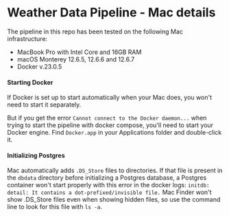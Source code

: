 # Weather Data Pipeline - Mac details

The pipeline in this repo has been tested on the following Mac infrastructure:

* MacBook Pro with Intel Core and 16GB RAM
* macOS Monterey 12.6.5, 12.6.6 and 12.6.7
* Docker v.23.0.5  


#### Starting Docker
If Docker is set up to start automatically when your Mac does, you won't need to start it separately.  

But if you get the error `Cannot connect to the Docker daemon...` when trying to start the pipeline with docker compose, you'll need to start your Docker engine. Find `Docker.app` in your Applications folder and double-click it.

#### Initializing Postgres

Mac automatically adds `.DS_Store` files to directories.  If that file is present in the `dbdata` directory before initializing a Postgres database, a Postgres container won't start properly with this error in the docker logs: `initdb: detail: It contains a dot-prefixed/invisible file.`  Mac Finder won't show .DS_Store files even when showing hidden files, so use the command line to look for this file with `ls -a`.
